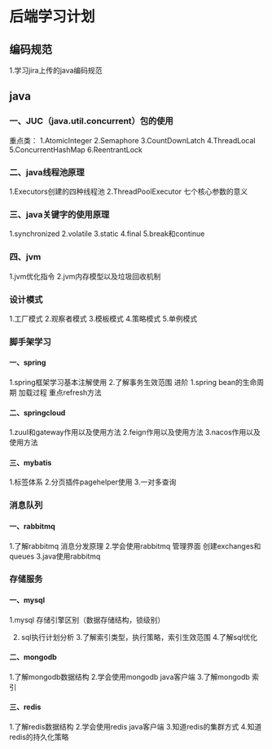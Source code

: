 # 后端学习计划

## 编码规范

1.学习jira上传的java编码规范

## java 

### 一、JUC（java.util.concurrent）包的使用   

重点类：
1.AtomicInteger
2.Semaphore
3.CountDownLatch
4.ThreadLocal
5.ConcurrentHashMap
6.ReentrantLock

### 二、java线程池原理

1.Executors创建的四种线程池
2.ThreadPoolExecutor 七个核心参数的意义

### 三、java关键字的使用原理

1.synchronized
2.volatile
3.static
4.final
5.break和continue

### 四、jvm

1.jvm优化指令
2.jvm内存模型以及垃圾回收机制

### 设计模式

1.工厂模式
2.观察者模式
3.模板模式
4.策略模式
5.单例模式

### 脚手架学习

#### 一、spring

1.spring框架学习基本注解使用
2.了解事务生效范围
进阶
1.spring bean的生命周期 加载过程 重点refresh方法

#### 二、springcloud

1.zuul和gateway作用以及使用方法
2.feign作用以及使用方法
3.nacos作用以及使用方法

#### 三、mybatis

1.标签体系
2.分页插件pagehelper使用
3.一对多查询

### 消息队列

#### 一、rabbitmq  

1.了解rabbitmq  消息分发原理
2.学会使用rabbitmq 管理界面 创建exchanges和queues
3.java使用rabbitmq  

### 存储服务

#### 一、mysql

1.mysql 存储引擎区别（数据存储结构，锁级别）

2. sql执行计划分析
3.了解索引类型，执行策略，索引生效范围
4.了解sql优化

#### 二、mongodb

1.了解mongodb数据结构
2.学会使用mongodb java客户端
3.了解mongodb 索引

#### 三、redis

1.了解redis数据结构
2.学会使用redis java客户端
3.知道redis的集群方式
4.知道redis的持久化策略
